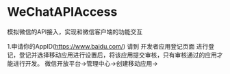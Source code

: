 # WeChatAPIAccess
模拟微信的API接入，实现和微信客户端的功能交互


1.申请你的AppID(https://www.baidu.com/)
请到 开发者应用登记页面 进行登记，登记并选择移动应用进行设置后，将该应用提交审核，只有审核通过的应用才能进行开发。
微信开放平台->管理中心->创建移动应用->
